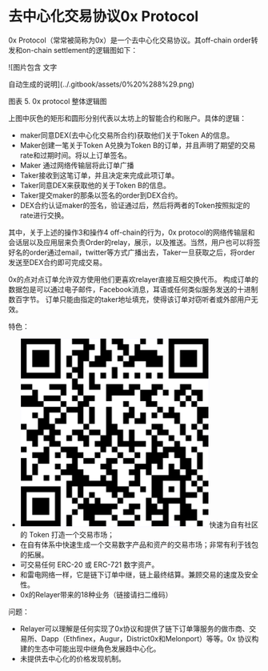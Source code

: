 # 去中心化交易协议0x Protocol

0x Protocol（常常被简称为0x）是一个去中心化交易协议。其off-chain order转发和on-chain settlement的逻辑图如下：

![&#x56FE;&#x7247;&#x5305;&#x542B; &#x6587;&#x5B57;

&#x81EA;&#x52A8;&#x751F;&#x6210;&#x7684;&#x8BF4;&#x660E;](../.gitbook/assets/0%20%288%29.png)

图表 5. 0x protocol 整体逻辑图

上图中灰色的矩形和圆形分别代表以太坊上的智能合约和账户。具体的逻辑：

* maker同意DEX\(去中心化交易所合约\)获取他们关于Token A的信息。
* Maker创建一笔关于Token A兑换为Token B的订单，并且声明了期望的交易rate和过期时间。将以上订单签名。
* Maker 通过网络传输层将此订单广播
* Taker接收到这笔订单，并且决定来完成此项订单。
* Taker同意DEX来获取他的关于Token B的信息。
* Taker提交maker的那条以签名的order到DEX合约。
* DEX合约认证maker的签名，验证通过后，然后将两者的Token按照拟定的rate进行交换。

其中，关于上述的操作3和操作4 off-chain的行为，0x protocol的网络传输层和会话层以及应用层来负责Order的relay，展示，以及推送。当然，用户也可以将签好名的order通过email，twitter等方式广播出去，Taker一旦获取之后，将order发送至DEX合约即可完成交易。

0x的点对点订单允许双方使用他们更喜欢relayer直接互相交换代币。 构成订单的数据包是可以通过电子邮件，Facebook消息，耳语或任何类似服务发送的十进制数百字节。 订单只能由指定的taker地址填充，使得该订单对窃听者或外部用户无效。

特色：

* ![](../.gitbook/assets/1%20%283%29.png)快速为自有社区的 Token 打造一个交易市场；
* 在自有体系中快速生成一个交易数字产品和资产的交易市场；非常有利于钱包的拓展。
* 可交易任何 ERC-20 或 ERC-721 数字资产。
* 和雷电网络一样，它是链下订单中继，链上最终结算。兼顾交易的速度及安全性。
* 0x的Relayer带来的18种业务（链接请扫二维码）

问题：

* Relayer可以理解是任何实现了0x协议和提供了链下订单簿服务的做市商、交易所、Dapp（Ethfinex，Augur，District0x和Melonport）等等。0x 协议构建的生态中可能出现中继角色发展趋中心化。
* 未提供去中心化的价格发现机制。


